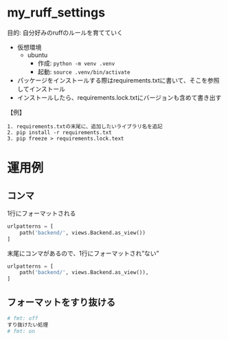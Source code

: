 # my_ruff_settings
目的: 自分好みのruffのルールを育てていく


- 仮想環境
  - ubuntu
    - 作成: `python -m venv .venv`
    - 起動: `source .venv/bin/activate`
- パッケージをインストールする際はrequirements.txtに書いて、そこを参照してインストール
- インストールしたら、requirements.lock.txtにバージョンも含めて書き出す

【例】
```
1. requirements.txtの末尾に、追加したいライブラリ名を追記
2. pip install -r requirements.txt
3. pip freeze > requirements.lock.text
```

# 運用例
## コンマ
1行にフォーマットされる
```python
urlpatterns = [
    path('backend/', views.Backend.as_view())
]
```
末尾にコンマがあるので、1行にフォーマットされ”ない”
```python
urlpatterns = [
    path('backend/', views.Backend.as_view()),
]
```
## フォーマットをすり抜ける
```python
# fmt: off
すり抜けたい処理
# fmt: on
```